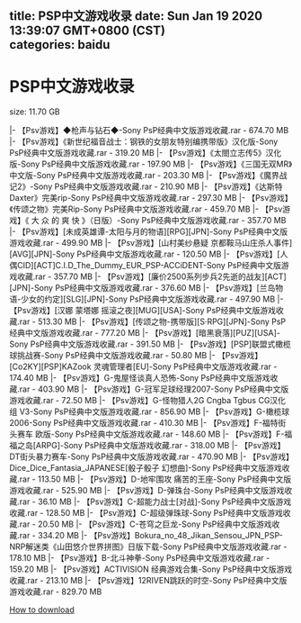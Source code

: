 
title: PSP中文游戏收录
date: Sun Jan 19 2020 13:39:07 GMT+0800 (CST)    
categories: baidu
---

# PSP中文游戏收录
size: 11.70 GB
 
 
|- 【Psv游戏】◆枪声与钻石◆-Sony PsP经典中文版游戏收藏.rar - 674.70 MB
|- 【Psv游戏】《新世纪福音战士：钢铁的女朋友特别编携带版》汉化版-Sony PsP经典中文版游戏收藏.rar - 319.20 MB
|- 【Psv游戏】《太閤立志传5》汉化版-Sony PsP经典中文版游戏收藏.rar - 197.90 MB
|- 【Psv游戏】《三国无双MR》中文版-Sony PsP经典中文版游戏收藏.rar - 203.30 MB
|- 【Psv游戏】《魔界战记2》-Sony PsP经典中文版游戏收藏.rar - 210.90 MB
|- 【Psv游戏】《达斯特Daxter》完美rip-Sony PsP经典中文版游戏收藏.rar - 297.30 MB
|- 【Psv游戏】《传颂之物》完美Rip-Sony PsP经典中文版游戏收藏.rar - 459.70 MB
|- 【Psv游戏】《 大 众 的 爽 快 》（日版）-Sony PsP经典中文版游戏收藏.rar - 357.70 MB
|- 【Psv游戏】[未成英雄谭-太阳与月的物语][RPG][JPN]-Sony PsP经典中文版游戏收藏.rar - 499.90 MB
|- 【Psv游戏】[山村美纱悬疑 京都鞍马山庄杀人事件][AVG][JPN]-Sony PsP经典中文版游戏收藏.rar - 120.50 MB
|- 【Psv游戏】[人偶CID][ACT]C.I.D_The_Dummy_EUR_PSP-ACCiDENT-Sony PsP经典中文版游戏收藏.rar - 357.70 MB
|- 【Psv游戏】[廉价2500系列步兵2先逝的战友][ACT][JPN]-Sony PsP经典中文版游戏收藏.rar - 376.60 MB
|- 【Psv游戏】[兰岛物语-少女的约定][SLG][JPN]-Sony PsP经典中文版游戏收藏.rar - 497.90 MB
|- 【Psv游戏】[汉娜 蒙塔娜 摇滚之夜][MUG][USA]-Sony PsP经典中文版游戏收藏.rar - 513.30 MB
|- 【Psv游戏】[传颂之物-携带版][S·RPG][JPN]-Sony PsP经典中文版游戏收藏.rar - 777.20 MB
|- 【Psv游戏】[暗黑衰落][PUZ][USA]-Sony PsP经典中文版游戏收藏.rar - 391.50 MB
|- 【Psv游戏】[PSP]联盟式橄榄球挑战赛-Sony PsP经典中文版游戏收藏.rar - 50.80 MB
|- 【Psv游戏】[Co2KY][PSP]KAZook 灵魂管理者[EU]-Sony PsP经典中文版游戏收藏.rar - 174.40 MB
|- 【Psv游戏】G-鬼屋怪谈真人恐怖-Sony PsP经典中文版游戏收藏.rar - 403.90 MB
|- 【Psv游戏】G-冠军足球经理2007-Sony PsP经典中文版游戏收藏.rar - 72.50 MB
|- 【Psv游戏】G-怪物猎人2G Cngba Tgbus CG汉化组 V3-Sony PsP经典中文版游戏收藏.rar - 856.90 MB
|- 【Psv游戏】G-橄榄球2006-Sony PsP经典中文版游戏收藏.rar - 410.30 MB
|- 【Psv游戏】F-福特街头赛车 欧版-Sony PsP经典中文版游戏收藏.rar - 148.60 MB
|- 【Psv游戏】F-福福之岛[ARPG]-Sony PsP经典中文版游戏收藏.rar - 318.00 MB
|- 【Psv游戏】DT街头暴力赛车-Sony PsP经典中文版游戏收藏.rar - 470.90 MB
|- 【Psv游戏】Dice_Dice_Fantasia_JAPANESE[骰子骰子 幻想曲]-Sony PsP经典中文版游戏收藏.rar - 113.50 MB
|- 【Psv游戏】D-地牢围攻 痛苦的王座-Sony PsP经典中文版游戏收藏.rar - 525.90 MB
|- 【Psv游戏】D-弹珠台-Sony PsP经典中文版游戏收藏.rar - 36.10 MB
|- 【Psv游戏】C-超能力战士[对战]-Sony PsP经典中文版游戏收藏.rar - 128.50 MB
|- 【Psv游戏】C-超级弹珠球-Sony PsP经典中文版游戏收藏.rar - 20.50 MB
|- 【Psv游戏】C-苍穹之巨龙-Sony PsP经典中文版游戏收藏.rar - 334.20 MB
|- 【Psv游戏】Bokura_no_48_Jikan_Sensou_JPN_PSP-NRP解迷类《山田悠介世界拼图》日版下载-Sony PsP经典中文版游戏收藏.rar - 178.10 MB
|- 【Psv游戏】B-北斗神拳-Sony PsP经典中文版游戏收藏.rar - 159.20 MB
|- 【Psv游戏】ACTIVISION 经典游戏合集-Sony PsP经典中文版游戏收藏.rar - 213.10 MB
|- 【Psv游戏】12RIVEN跳跃的时空-Sony PsP经典中文版游戏收藏.rar - 829.70 MB

[How to download](https://bpcam.bemobtrk.com/go/2ceec3aa-1ca2-46d6-b9ff-aaa5c184517c?jno=2432)